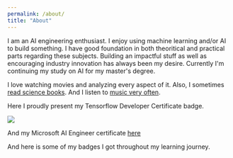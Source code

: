 ```yaml
---
permalink: /about/
title: "About"
---
```


I am an AI engineering enthusiast. I enjoy using machine learning and/or AI to build something. I have good foundation in both theoritical and practical parts regarding these subjects. Building an impactful stuff as well as encouraging industry innovation has always been my desire. Currently I'm continuing my study on AI for my master's degree.

I love watching movies and analyzing every aspect of it. Also, I sometimes [read science books](https://www.goodreads.com/user/show/107865794-sam-fareez). And I listen to [music very often](https://www.last.fm/user/zeerafle).

Here I proudly present my Tensorflow Developer Certificate badge.

[![](https://api.accredible.com/v1/frontend/credential_website_embed_image/badge/85569553)](https://www.credential.net/2da6db1c-3874-469f-a7f0-dedeaff8d09a)

And my Microsoft AI Engineer certificate [here](https://learn.microsoft.com/api/credentials/share/id-id/SamFareez-8322/2990C7E53DAE60A9?sharingId=C5FF9EF01F86E08)

And here is some of my badges I got throughout my learning journey.

<div data-iframe-width="150" data-iframe-height="270" data-share-badge-id="436eeff0-2aa9-477f-b72e-3811cb04bc67" data-share-badge-host="https://www.credly.com"></div><script type="text/javascript" async src="//cdn.credly.com/assets/utilities/embed.js"></script>
<div data-iframe-width="150" data-iframe-height="270" data-share-badge-id="2bbbbb22-af04-4476-82cf-f4c945bb1892" data-share-badge-host="https://www.credly.com"></div><script type="text/javascript" async src="//cdn.credly.com/assets/utilities/embed.js"></script>
<div data-iframe-width="150" data-iframe-height="270" data-share-badge-id="903712d1-3149-477c-8785-24cf015d10ea" data-share-badge-host="https://www.credly.com"></div><script type="text/javascript" async src="//cdn.credly.com/assets/utilities/embed.js"></script>
<div data-iframe-width="150" data-iframe-height="270" data-share-badge-id="a50ac663-ff36-4508-8074-277cfab12056" data-share-badge-host="https://www.credly.com"></div><script type="text/javascript" async src="//cdn.credly.com/assets/utilities/embed.js"></script>
